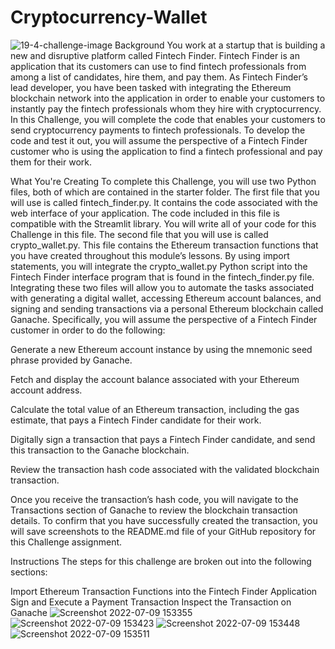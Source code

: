 # Cryptocurrency-Wallet
![19-4-challenge-image](https://user-images.githubusercontent.com/98554773/178120307-cba23311-d6af-4a01-b7e7-b6964d16ce22.png)
Background
You work at a startup that is building a new and disruptive platform called Fintech Finder. Fintech Finder is an application that its customers can use to find fintech professionals from among a list of candidates, hire them, and pay them. As Fintech Finder’s lead developer, you have been tasked with integrating the Ethereum blockchain network into the application in order to enable your customers to instantly pay the fintech professionals whom they hire with cryptocurrency.
In this Challenge, you will complete the code that enables your customers to send cryptocurrency payments to fintech professionals. To develop the code and test it out, you will assume the perspective of a Fintech Finder customer who is using the application to find a fintech professional and pay them for their work.

What You're Creating
To complete this Challenge, you will use two Python files, both of which are contained in the starter folder.
The first file that you will use is called fintech_finder.py. It contains the code associated with the web interface of your application. The code included in this file is compatible with the Streamlit library. You will write all of your code for this Challenge in this file.
The second file that you will use is called crypto_wallet.py. This file contains the Ethereum transaction functions that you have created throughout this module’s lessons. By using import statements, you will integrate the crypto_wallet.py Python script into the Fintech Finder interface program that is found in the fintech_finder.py file.
Integrating these two files will allow you to automate the tasks associated with generating a digital wallet, accessing Ethereum account balances, and signing and sending transactions via a personal Ethereum blockchain called Ganache.
Specifically, you will assume the perspective of a Fintech Finder customer in order to do the following:


Generate a new Ethereum account instance by using the mnemonic seed phrase provided by Ganache.


Fetch and display the account balance associated with your Ethereum account address.


Calculate the total value of an Ethereum transaction, including the gas estimate, that pays a Fintech Finder candidate for their work.


Digitally sign a transaction that pays a Fintech Finder candidate, and send this transaction to the Ganache blockchain.


Review the transaction hash code associated with the validated blockchain transaction.


Once you receive the transaction’s hash code, you will navigate to the Transactions section of Ganache to review the blockchain transaction details. To confirm that you have successfully created the transaction, you will save screenshots to the README.md file of your GitHub repository for this Challenge assignment.

Instructions
The steps for this challenge are broken out into the following sections:

Import Ethereum Transaction Functions into the Fintech Finder Application
Sign and Execute a Payment Transaction
Inspect the Transaction on Ganache
![Screenshot 2022-07-09 153355](https://user-images.githubusercontent.com/98554773/178120294-1352d069-9bc0-4d2a-92fe-39eb0b1e9ddb.png)
![Screenshot 2022-07-09 153423](https://user-images.githubusercontent.com/98554773/178120295-a3edd977-7374-4b21-8e9d-87ad74477c0c.png)
![Screenshot 2022-07-09 153448](https://user-images.githubusercontent.com/98554773/178120298-54143640-dfe7-4e33-8f30-c9f76d68c68c.png)
![Screenshot 2022-07-09 153511](https://user-images.githubusercontent.com/98554773/178120300-93ddcd95-e0cf-4b41-bcc6-31e5fd42ea14.png)

